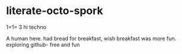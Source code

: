 # literate-octo-spork
1+1= 3
hi techno 

A human here. had bread for breakfast, wish breakfast was more fun. 
exploring github- free and fun 
